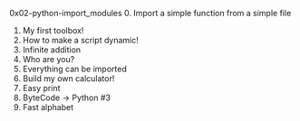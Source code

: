 0x02-python-import_modules
0. Import a simple function from a simple file
1. My first toolbox!
2. How to make a script dynamic!
3. Infinite addition
4. Who are you?
5. Everything can be imported
6. Build my own calculator!
7. Easy print
8. ByteCode -> Python #3
9. Fast alphabet
